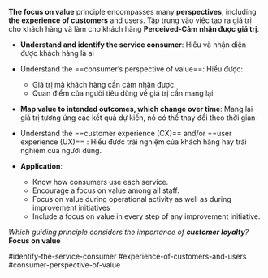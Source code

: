 
**The focus on value** principle encompasses many **perspectives**, including **the experience of customers** and users.
	Tập trung vào việc tạo ra giá trị cho khách hàng và làm cho khách hàng **Perceived-Cảm nhận được giá trị**.
- **Understand and identify the service consumer**: Hiểu và nhận diện được khách hàng là ai
- Understand the ==consumer’s perspective of value==: Hiểu được:
	- Giá trị mà khách hàng cần cảm nhận được.
	- Quan điểm của người tiêu dùng về giá trị cần mang lại.
- **Map value to intended outcomes, which change over time**: Mang lại giá trị tương ứng các kết quả dự kiến, nó có thể thay đổi theo thời gian
- Understand the ==customer experience (CX)== and/or ==user experience (UX)== : Hiểu được trải nghiệm của khách hàng hay trải nghiệm của người dùng.

- **Application**:
	- Know how consumers use each service.
	- Encourage a focus on value among all staff.
	- Focus on value during operational activity as well as during improvement initiatives
	- Include a focus on value in every step of any improvement initiative.

*Which guiding principle considers the importance of **customer loyalty**?*
**Focus on value**

#identify-the-service-consumer #experience-of-customers-and-users #consumer-perspective-of-value